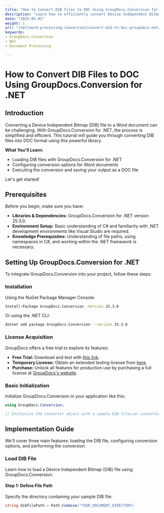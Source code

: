 ```yaml
---
title: "How to Convert DIB Files to DOC Using GroupDocs.Conversion for .NET"
description: "Learn how to efficiently convert Device Independent Bitmap (DIB) files into Word documents using GroupDocs.Conversion for .NET. Streamline your document processing with this easy-to-follow guide."
date: "2025-05-02"
weight: 1
url: "/net/word-processing-conversion/convert-dib-to-doc-groupdocs-net/"
keywords:
- GroupDocs.Conversion
- Net
- Document Processing

---
```



# How to Convert DIB Files to DOC Using GroupDocs.Conversion for .NET

## Introduction

Converting a Device Independent Bitmap (DIB) file to a Word document can be challenging. With GroupDocs.Conversion for .NET, the process is simplified and efficient. This tutorial will guide you through converting DIB files into DOC format using this powerful library.

**What You'll Learn:**
- Loading DIB files with GroupDocs.Conversion for .NET
- Configuring conversion options for Word documents
- Executing the conversion and saving your output as a DOC file

Let's get started!

## Prerequisites
Before you begin, make sure you have:

- **Libraries & Dependencies:** GroupDocs.Conversion for .NET version 25.3.0.
- **Environment Setup:** Basic understanding of C# and familiarity with .NET development environments like Visual Studio are required.
- **Knowledge Prerequisites:** Understanding of file paths, using namespaces in C#, and working within the .NET framework is necessary.

## Setting Up GroupDocs.Conversion for .NET

To integrate GroupDocs.Conversion into your project, follow these steps:

### Installation
Using the NuGet Package Manager Console:
```bash
Install-Package GroupDocs.Conversion -Version 25.3.0
```
Or using the .NET CLI:
```bash
dotnet add package GroupDocs.Conversion --version 25.3.0
```

### License Acquisition
GroupDocs offers a free trial to explore its features:
- **Free Trial:** Download and test with [this link](https://releases.groupdocs.com/conversion/net/).
- **Temporary License:** Obtain an extended testing license from [here](https://purchase.groupdocs.com/temporary-license/).
- **Purchase:** Unlock all features for production use by purchasing a full license at [GroupDocs's website](https://purchase.groupdocs.com/buy).

### Basic Initialization
Initialize GroupDocs.Conversion in your application like this:
```csharp
using GroupDocs.Conversion;

// Initialize the Converter object with a sample DIB file\var converter = new Converter("YOUR_DOCUMENT_DIRECTORY/sample.dib");
```

## Implementation Guide
We'll cover three main features: loading the DIB file, configuring conversion options, and performing the conversion.

### Load DIB File
Learn how to load a Device Independent Bitmap (DIB) file using GroupDocs.Conversion:

#### Step 1: Define File Path
Specify the directory containing your sample DIB file:
```csharp
string dibFilePath = Path.Combine("YOUR_DOCUMENT_DIRECTORY\
